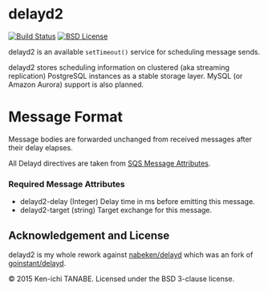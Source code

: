 # delayd2

[![Build Status](https://travis-ci.org/nabeken/delayd2.svg)](https://travis-ci.org/nabeken/delayd2)
[![BSD License](http://img.shields.io/badge/license-BSD-blue.svg)](https://github.com/nabeken/delayd2/blob/master/LICENSE)

delayd2 is an available `setTimeout()` service for scheduling message sends.

delayd2 stores scheduling information on clustered (aka streaming replication) PostgreSQL instances as a stable storage layer. MySQL (or Amazon Aurora) support is also planned.

# Message Format

Message bodies are forwarded unchanged from received messages after their delay elapses.

All Delayd directives are taken from
[SQS Message Attributes](http://docs.aws.amazon.com/AWSSimpleQueueService/latest/SQSDeveloperGuide/SQSMessageAttributes.html).

### Required Message Attributes

- delayd2-delay (Integer) Delay time in ms before emitting this message.
- delayd2-target (string) Target exchange for this message.

## Acknowledgement and License

delayd2 is my whole rework against [nabeken/delayd](https://github.com/nabeken/delayd) which was an fork of [goinstant/delayd](https://github.com/goinstant/delayd).

&copy; 2015 Ken-ichi TANABE. Licensed under the BSD 3-clause license.
